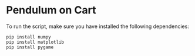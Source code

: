 # Pendulum on Cart
To run the script, make sure you have installed the following dependencies:
```
pip install numpy
pip install matplotlib
pip install pygame
```
